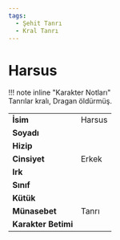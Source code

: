 ```yaml
---
tags:
  - Şehit Tanrı
  - Kral Tanrı
---  
```

# Harsus   
  
  
!!! note inline "Karakter Notları"  
	Tanrılar kralı, Dragan öldürmüş.  
  
  
|  |  |  
|---|---|  
| **İsim** | Harsus |  
| **Soyadı** |  |  
| **Hizip** |  |  
| **Cinsiyet** | Erkek |  
| **Irk** |  |  
| **Sınıf** |  |  
| **Kütük** |  |  
| **Münasebet** | Tanrı |  
| **Karakter Betimi** |  |  
